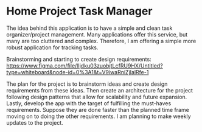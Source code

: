 # Home Project Task Manager
The idea behind this application is to have a simple and clean task organizer/project management. Many applications offer this service, but many are too cluttered and complex. Therefore, I am offering a simple more robust application for tracking tasks.

Brainstorming and starting to create design requirements: https://www.figma.com/file/lIjdku03zuobjtLcfRU9HX/Untitled?type=whiteboard&node-id=0%3A1&t=V9iwaRniZjIalRfe-1

The plan for the project is to brainstorm ideas and create design requirements from these ideas. Then create an architecture for the project following design patterns that allow for scalability and future expansion. Lastly, develop the app with the target of fulfilling the must-haves requirements. Suppose they are done faster than the planned time frame moving on to doing the other requirements. I am planning to make weekly updates to the project.

